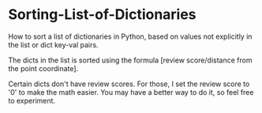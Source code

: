 # Sorting-List-of-Dictionaries
How to sort a list of dictionaries in Python, based on values not explicitly in the list or dict key-val pairs.

The dicts in the list is sorted using the formula [review score/distance from the point coordinate].

Certain dicts don't have review scores. For those, I set the review score to '0' to make the math easier.
You may have a better way to do it, so feel free to experiment.
